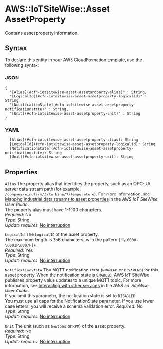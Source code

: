 # AWS::IoTSiteWise::Asset AssetProperty<a name="aws-properties-iotsitewise-asset-assetproperty"></a>

Contains asset property information\.

## Syntax<a name="aws-properties-iotsitewise-asset-assetproperty-syntax"></a>

To declare this entity in your AWS CloudFormation template, use the following syntax:

### JSON<a name="aws-properties-iotsitewise-asset-assetproperty-syntax.json"></a>

```
{
  "[Alias](#cfn-iotsitewise-asset-assetproperty-alias)" : String,
  "[LogicalId](#cfn-iotsitewise-asset-assetproperty-logicalid)" : String,
  "[NotificationState](#cfn-iotsitewise-asset-assetproperty-notificationstate)" : String,
  "[Unit](#cfn-iotsitewise-asset-assetproperty-unit)" : String
}
```

### YAML<a name="aws-properties-iotsitewise-asset-assetproperty-syntax.yaml"></a>

```
  [Alias](#cfn-iotsitewise-asset-assetproperty-alias): String
  [LogicalId](#cfn-iotsitewise-asset-assetproperty-logicalid): String
  [NotificationState](#cfn-iotsitewise-asset-assetproperty-notificationstate): String
  [Unit](#cfn-iotsitewise-asset-assetproperty-unit): String
```

## Properties<a name="aws-properties-iotsitewise-asset-assetproperty-properties"></a>

`Alias`  <a name="cfn-iotsitewise-asset-assetproperty-alias"></a>
The property alias that identifies the property, such as an OPC\-UA server data stream path \(for example, `/company/windfarm/3/turbine/7/temperature`\)\. For more information, see [Mapping industrial data streams to asset properties](https://docs.aws.amazon.com/iot-sitewise/latest/userguide/connect-data-streams.html) in the *AWS IoT SiteWise User Guide*\.  
The property alias must have 1\-1000 characters\.  
*Required*: No  
*Type*: String  
*Update requires*: [No interruption](https://docs.aws.amazon.com/AWSCloudFormation/latest/UserGuide/using-cfn-updating-stacks-update-behaviors.html#update-no-interrupt)

`LogicalId`  <a name="cfn-iotsitewise-asset-assetproperty-logicalid"></a>
The `LogicalID` of the asset property\.  
The maximum length is 256 characters, with the pattern `[^\u0000-\u001F\u007F]+`\.  
*Required*: Yes  
*Type*: String  
*Update requires*: [No interruption](https://docs.aws.amazon.com/AWSCloudFormation/latest/UserGuide/using-cfn-updating-stacks-update-behaviors.html#update-no-interrupt)

`NotificationState`  <a name="cfn-iotsitewise-asset-assetproperty-notificationstate"></a>
The MQTT notification state \(`ENABLED` or `DISABLED`\) for this asset property\. When the notification state is `ENABLED`, AWS IoT SiteWise publishes property value updates to a unique MQTT topic\. For more information, see [Interacting with other services](https://docs.aws.amazon.com/iot-sitewise/latest/userguide/interact-with-other-services.html) in the *AWS IoT SiteWise User Guide*\.  
If you omit this parameter, the notification state is set to `DISABLED`\.  
You must use all caps for the NotificationState parameter\. If you use lower case letters, you will receive a schema validation error\.
*Required*: No  
*Type*: String  
*Update requires*: [No interruption](https://docs.aws.amazon.com/AWSCloudFormation/latest/UserGuide/using-cfn-updating-stacks-update-behaviors.html#update-no-interrupt)

`Unit`  <a name="cfn-iotsitewise-asset-assetproperty-unit"></a>
The unit \(such as `Newtons` or `RPM`\) of the asset property\.  
*Required*: No  
*Type*: String  
*Update requires*: [No interruption](https://docs.aws.amazon.com/AWSCloudFormation/latest/UserGuide/using-cfn-updating-stacks-update-behaviors.html#update-no-interrupt)